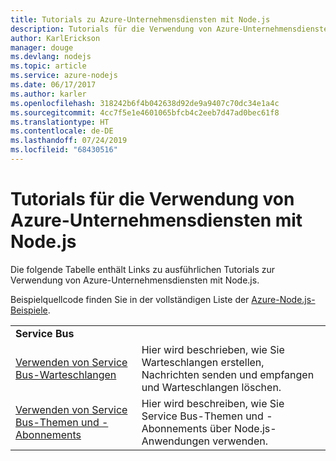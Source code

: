 ```yaml
---
title: Tutorials zu Azure-Unternehmensdiensten mit Node.js
description: Tutorials für die Verwendung von Azure-Unternehmensdiensten mit Node.js.
author: KarlErickson
manager: douge
ms.devlang: nodejs
ms.topic: article
ms.service: azure-nodejs
ms.date: 06/17/2017
ms.author: karler
ms.openlocfilehash: 318242b6f4b042638d92de9a9407c70dc34e1a4c
ms.sourcegitcommit: 4cc7f5e1e4601065bfcb4c2eeb7d47ad0bec61f8
ms.translationtype: HT
ms.contentlocale: de-DE
ms.lasthandoff: 07/24/2019
ms.locfileid: "68430516"
---
```

# <a name="tutorials-for-using-azure-enterprise-services-with-nodejs"></a>Tutorials für die Verwendung von Azure-Unternehmensdiensten mit Node.js

Die folgende Tabelle enthält Links zu ausführlichen Tutorials zur Verwendung von Azure-Unternehmensdiensten mit Node.js.

Beispielquellcode finden Sie in der vollständigen Liste der [Azure-Node.js-Beispiele](https://azure.microsoft.com/resources/samples/?term=nodejs).

| | |
|---|---|
| **Service Bus** ||
| [Verwenden von Service Bus-Warteschlangen](/azure/service-bus-messaging/service-bus-nodejs-how-to-use-queues?toc=/azure/javascript/toc.json&bc=/azure/javascript/breadcrumb/toc.json) | Hier wird beschrieben, wie Sie Warteschlangen erstellen, Nachrichten senden und empfangen und Warteschlangen löschen. |
| [Verwenden von Service Bus-Themen und -Abonnements](/azure/service-bus-messaging/service-bus-nodejs-how-to-use-topics-subscriptions?toc=/azure/javascript/toc.json&bc=/azure/javascript/breadcrumb/toc.json) | Hier wird beschreiben, wie Sie Service Bus-Themen und -Abonnements über Node.js-Anwendungen verwenden. |
